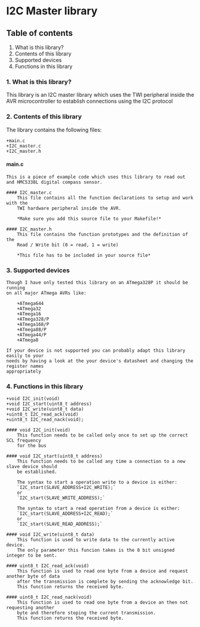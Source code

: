 # I2C Master library

## Table of contents

1. What is this library?
2. Contents of this library
3. Supported devices
4. Functions in this library

### 1. What is this library? 
This library is an I2C master library which uses the TWI peripheral inside the
AVR microcontroller to establish connections using the I2C protocol
	
### 2. Contents of this library
	
The library contains the following files:
		
	+main.c
	+I2C_master.c
	+I2C_master.h
		
#### main.c
	This is a piece of example code which uses this library to read out
	and HMC5338L digital compass sensor.
		
	#### I2C_master.c
		This file contains all the function declarations to setup and work with the
		TWI hardware peripheral inside the AVR.
		
		*Make sure you add this source file to your Makefile!*
		
	#### I2C_master.h 
		This file contains the function prototypes and the definition of the 
		Read / Write bit (0 = read, 1 = write)
		
		*This file has to be included in your source file*
		
### 3. Supported devices
	Though I have only tested this library on an ATmega328P it should be running
	on all major ATmega AVRs like:
		
		+ATmega644
		+ATmega32
		+ATmega16
		+ATmega328/P
		+ATmega168/P
		+ATmega88/P
		+ATmega44/P
		+ATmega8
		
	If your device is not supported you can probably adapt this library easily to your
	needs by having a look at the your device's datasheet and changing the register names
	appropriately
	
### 4. Functions in this library

	+void I2C_init(void)
	+void I2C_start(uint8_t address)
	+void I2C_write(uint8_t data)
	+uint8_t I2C_read_ack(void)
	+uint8_t I2C_read_nack(void);
	
	#### void I2C_init(void)
		This function needs to be called only once to set up the correct SCL frequency 
		for the bus
		
	#### void I2C_start(uint8_t address)
		This function needs to be called any time a connection to a new slave device should
		be established. 
		
		The syntax to start a operation write to a device is either:
		`I2C_start(SLAVE_ADDRESS+I2C_WRITE);`
		or
		`I2C_start(SLAVE_WRITE_ADDRESS);`
		
		The syntax to start a read operation from a device is either:
		`I2C_start(SLAVE_ADDRESS+I2C_READ);`
		or
		`I2C_start(SLAVE_READ_ADDRESS);`
		
	#### void I2C_write(uint8_t data)
		This function is used to write data to the currently active device. 
		The only parameter this funcion takes is the 8 bit unsigned integer to be sent.
		
	#### uint8_t I2C_read_ack(void)
		This function is used to read one byte from a device and request another byte of data 
		after the transmission is complete by sending the acknowledge bit.
		This function returns the received byte.
		
	#### uint8_t I2C_read_nack(void)
		This function is used to read one byte from a device an then not requesting another 
		byte and therefore stoping the current transmission.
		This function returns the received byte.
		
